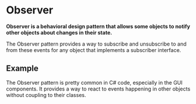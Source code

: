 # Observer

**Observer is a behavioral design pattern that allows some objects to notify other objects about changes in their state.**

The Observer pattern provides a way to subscribe and unsubscribe to and from these events for any object that implements a subscriber interface.

## Example  

The Observer pattern is pretty common in C# code, especially in the GUI components. It provides a way to react to events happening in other objects without coupling to their classes.
